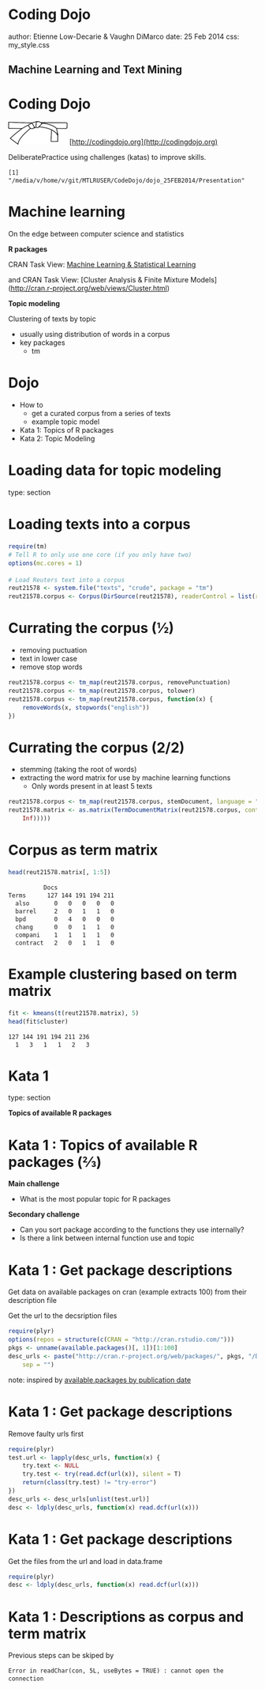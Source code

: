 Coding Dojo
========================================================
author: Etienne Low-Decarie & Vaughn DiMarco
date: 25 Feb 2014
css: my_style.css

Machine Learning and Text Mining
--------------------------------------------------------


Coding Dojo
========================================================

![Coding_dojo](dojo_logo.png)
[http://codingdojo.org](http://codingdojo.org)

DeliberatePractice using challenges (katas) to improve skills.


```
[1] "/media/v/home/v/git/MTLRUSER/CodeDojo/dojo_25FEB2014/Presentation"
```



Machine learning
========================================================

On the edge between computer science and statistics

**R packages**

CRAN Task View: [Machine Learning & Statistical Learning](http://cran.r-project.org/web/views/MachineLearning.html)

and CRAN Task View: [Cluster Analysis & Finite Mixture Models] (http://cran.r-project.org/web/views/Cluster.html)

**Topic modeling**

Clustering of texts by topic
- usually using distribution of words in a corpus
- key packages
  - tm


Dojo
========================================================

- How to
  - get a curated corpus from a series of texts
  - example topic model
- Kata 1: Topics of R packages
- Kata 2: Topic Modeling

Loading data for topic modeling 
=======================================================
type: section

Loading texts into a corpus
=======================================================



```r
require(tm)
# Tell R to only use one core (if you only have two)
options(mc.cores = 1)

# Load Reuters text into a corpus
reut21578 <- system.file("texts", "crude", package = "tm")
reut21578.corpus <- Corpus(DirSource(reut21578), readerControl = list(reader = readReut21578XMLasPlain))
```


Currating the corpus (½)
========================================================

- removing puctuation
- text in lower case
- remove stop words


```r
reut21578.corpus <- tm_map(reut21578.corpus, removePunctuation)
reut21578.corpus <- tm_map(reut21578.corpus, tolower)
reut21578.corpus <- tm_map(reut21578.corpus, function(x) {
    removeWords(x, stopwords("english"))
})
```



Currating the corpus (2/2)
========================================================
- stemming (taking the root of words)
- extracting the word matrix for use by machine learning functions
  - Only words present in at least 5 texts
  

```r
reut21578.corpus <- tm_map(reut21578.corpus, stemDocument, language = "english")
reut21578.matrix <- as.matrix(TermDocumentMatrix(reut21578.corpus, control = list(bounds = list(global = c(5, 
    Inf)))))
```


Corpus as term matrix
========================================================


```r
head(reut21578.matrix[, 1:5])
```

```
          Docs
Terms      127 144 191 194 211
  also       0   0   0   0   0
  barrel     2   0   1   1   0
  bpd        0   4   0   0   0
  chang      0   0   1   1   0
  compani    1   1   1   1   0
  contract   2   0   1   1   0
```



Example clustering based on term matrix
========================================================


```r
fit <- kmeans(t(reut21578.matrix), 5)
head(fit$cluster)
```

```
127 144 191 194 211 236 
  1   3   1   1   2   3 
```



Kata 1
========================================================
type: section

**Topics of available R packages**

Kata 1 : Topics of available R packages (⅔)
========================================================

**Main challenge**

- What is the most popular topic for R packages

**Secondary challenge**
- Can you sort package according to the functions they use internally?
- Is there a link between internal function use and topic

Kata 1 : Get package descriptions
========================================================

Get data on available packages on cran (example extracts 100)
from their description file

Get the url to the decsription files

```r
require(plyr)
options(repos = structure(c(CRAN = "http://cran.rstudio.com/")))
pkgs <- unname(available.packages()[, 1])[1:100]
desc_urls <- paste("http://cran.r-project.org/web/packages/", pkgs, "/DESCRIPTION", 
    sep = "")
```

note: inspired by [available.packages by publication date](http://stackoverflow.com/questions/8722233/available-packages-by-publication-date)

Kata 1 : Get package descriptions
========================================================

Remove faulty urls first
  

```r
require(plyr)
test.url <- lapply(desc_urls, function(x) {
    try.text <- NULL
    try.test <- try(read.dcf(url(x)), silent = T)
    return(class(try.test) != "try-error")
})
desc_urls <- desc_urls[unlist(test.url)]
desc <- ldply(desc_urls, function(x) read.dcf(url(x)))
```



Kata 1 : Get package descriptions
========================================================

Get the files from the url and load in data.frame
  

```r
require(plyr)
desc <- ldply(desc_urls, function(x) read.dcf(url(x)))
```



Kata 1 : Descriptions as corpus and term matrix
========================================================
Previous steps can be skiped by












```
Error in readChar(con, 5L, useBytes = TRUE) : cannot open the connection
```
